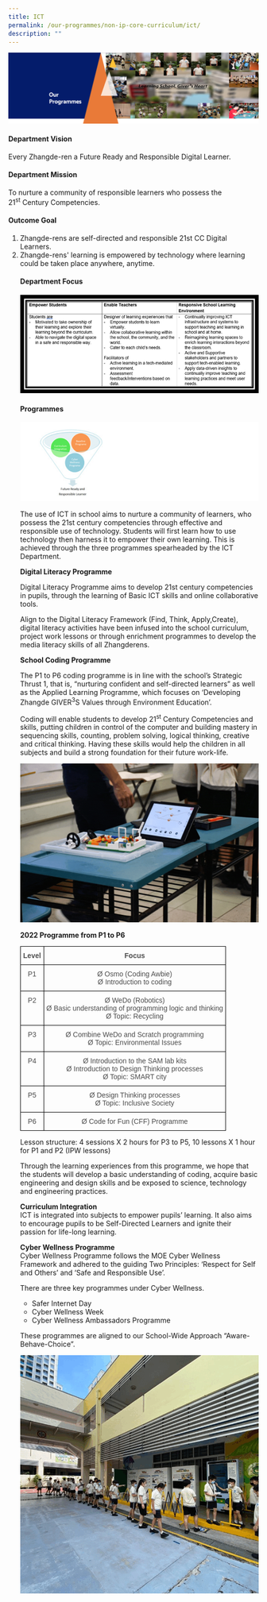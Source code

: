 ```yaml
---
title: ICT
permalink: /our-programmes/non-ip-core-curriculum/ict/
description: ""
---
```

<img src="/images/OurProgrammes1.png">
<h4><strong>Department Vision</strong></h4>
<p>Every Zhangde-ren a Future Ready and Responsible Digital Learner.</p>
<h4><strong>Department Mission</strong></h4>
<p>To nurture a community of responsible learners who possess the 21<sup>st</sup>&nbsp;Century Competencies.</p>
<h4><strong>Outcome Goal</strong></h4>
<ol>
<li>Zhangde-rens are self-directed and responsible 21st CC Digital Learners.</li>
<li>Zhangde-rens'  learning is empowered by technology where learning could be taken place anywhere, anytime.</li>

<h4><strong>Department Focus</strong></h4>
<img src="/images/ict%20dept%20focus.png">
<h4><strong>Programmes</strong></h4>
<img src="/images/ICT.png">
<p>The use of ICT in school aims to nurture a community of learners, who possess the 21st century competencies through effective and responsible use of technology. Students will first learn how to use technology then harness it to empower their own learning. This is achieved through the three programmes spearheaded by the ICT Department.</p>
<p><strong>Digital Literacy Programme</strong></p>
<p>Digital Literacy Programme aims to develop 21st century competencies in pupils, through the learning of Basic ICT skills and online collaborative tools.&nbsp;</p>
<p>Align to the Digital Literacy Framework (Find, Think, Apply,Create), digital literacy activities have been infused into the school curriculum, project work lessons or through enrichment programmes to develop the media literacy skills of all Zhangderens.</p>
<p><strong>School Coding Programme </strong></p>
<p>The P1 to P6 coding programme is in line with the school’s Strategic Thrust 1, that is, “nurturing confident and self-directed learners” as well as the Applied Learning Programme, which focuses on ‘Developing Zhangde GIVER<sup>3</sup>S Values through Environment Education’.</p>
<p>Coding will enable students to develop 21<sup>st</sup>&nbsp;Century Competencies and skills, putting&nbsp;children in control of the computer and building mastery in sequencing skills, counting, problem solving, logical thinking, creative and critical thinking. Having these skills would help the children in all subjects and build a strong foundation for their future work-life.</p>
<img src="/images/School%20Coding%20Programme.gif">
<p><strong>2022 Programme from P1 to P6</strong></p>
<style type="text/css">
.tg  {border-collapse:collapse;border-spacing:0;}
.tg td{border-color:black;border-style:solid;border-width:1px;font-family:Arial, sans-serif;font-size:14px;
  overflow:hidden;padding:10px 5px;word-break:normal;}
.tg th{border-color:black;border-style:solid;border-width:1px;font-family:Arial, sans-serif;font-size:14px;
  font-weight:normal;overflow:hidden;padding:10px 5px;word-break:normal;}
.tg .tg-8dwo{color:#4C4C4C;text-align:center;vertical-align:top}
.tg .tg-uv15{color:#4C4C4C;font-weight:bold;text-align:center;vertical-align:top}
</style>
<table class="tg">
<thead>
  <tr>
    <th class="tg-uv15">Level</th>
    <th class="tg-uv15">Focus</th>
  </tr>
</thead>
<tbody>
  <tr>
    <td class="tg-8dwo">P1</td>
    <td class="tg-8dwo">Ø  Osmo (Coding Awbie)<br>Ø  Introduction to coding</td>
  </tr>
  <tr>
    <td class="tg-8dwo">P2</td>
    <td class="tg-8dwo">Ø  WeDo (Robotics)<br>Ø  Basic understanding of programming logic and thinking<br>Ø  Topic: Recycling</td>
  </tr>
  <tr>
    <td class="tg-8dwo">P3</td>
    <td class="tg-8dwo">Ø  Combine WeDo and Scratch programming<br>Ø  Topic: Environmental Issues</td>
  </tr>
  <tr>
    <td class="tg-8dwo">P4</td>
    <td class="tg-8dwo">Ø  Introduction to the SAM lab kits<br>Ø  Introduction to Design Thinking processes<br>Ø  Topic: SMART city</td>
  </tr>
  <tr>
    <td class="tg-8dwo">P5</td>
    <td class="tg-8dwo">Ø  Design Thinking processes<br>Ø  Topic: Inclusive Society</td>
  </tr>
  <tr>
    <td class="tg-8dwo">P6</td>
    <td class="tg-8dwo">Ø Code for Fun (CFF) Programme</td>
  </tr>
</tbody>
</table>
<p>Lesson structure: 4 sessions X 2 hours for P3 to P5, 10 lessons X 1 hour for P1 and P2 (IPW lessons)</p>
<p>Through the learning experiences from this programme, we hope that the students will develop a basic understanding of coding, acquire basic engineering and design skills and be exposed to science, technology and engineering practices.</p>
<p><strong>Curriculum Integration<br></strong>ICT is integrated into subjects to empower pupils’ learning. It also aims to encourage pupils to be Self-Directed Learners and ignite their passion for life-long learning.</p>
<p><strong>Cyber Wellness Programme<br></strong>Cyber Wellness Programme follows the MOE Cyber Wellness Framework and adhered to the guiding Two Principles: ‘Respect for Self and Others’ and ‘Safe and Responsible Use’.</p>
<p>There are three key programmes under Cyber Wellness.</p>
<ul>
<li>Safer Internet Day</li>
<li>Cyber Wellness Week</li>
<li>Cyber Wellness Ambassadors Programme</li>
</ul>
<p>These programmes are aligned to our School-Wide Approach “Aware-Behave-Choice”.</p>
<img src="/images/Cyber%20Wellness%20Programme.gif"></ol>